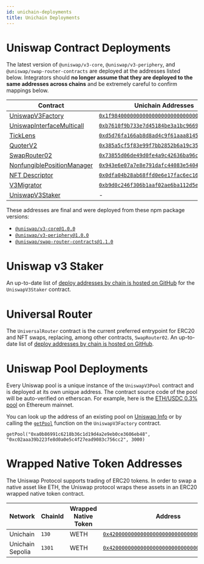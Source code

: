 ```yaml
---
id: unichain-deployments
title: Unichain Deployments
---
```


# Uniswap Contract Deployments

The latest version of `@uniswap/v3-core`, `@uniswap/v3-periphery`, and `@uniswap/swap-router-contracts` are deployed at the addresses listed below. Integrators should **no longer assume that they are deployed to the same addresses across chains** and be extremely careful to confirm mappings below.

| Contract                                                                                                                                                     | Unichain Addresses                           | Unichain Sepolia Addresses                   |
| ------------------------------------------------------------------------------------------------------------------------------------------------------------ | -------------------------------------------- | -------------------------------------------- |
| [UniswapV3Factory](https://github.com/Uniswap/uniswap-v3-core/blob/v1.0.0/contracts/UniswapV3Factory.sol)                                                    | [`0x1f98400000000000000000000000000000000003`](https://uniscan.xyz/address/0x1f98400000000000000000000000000000000003) | [`0x1F98431c8aD98523631AE4a59f267346ea31F984`](https://sepolia.uniscan.xyz/address/0x1F98431c8aD98523631AE4a59f267346ea31F984) |
| [UniswapInterfaceMulticall](https://github.com/Uniswap/v3-periphery/blob/main/contracts/lens/UniswapInterfaceMulticall.sol)                                | [`0xb7610f9b733e7d45184be3a1bc966960ccc54f0b`](https://uniscan.xyz/address/0xb7610f9b733e7d45184be3a1bc966960ccc54f0b) | [`0x9D0F15f2cf58655fDDcD1EE6129C547fDaeD01b1`](https://sepolia.uniscan.xyz/address/0x9D0F15f2cf58655fDDcD1EE6129C547fDaeD01b1) |
| [TickLens](https://github.com/Uniswap/uniswap-v3-periphery/blob/v1.0.0/contracts/lens/TickLens.sol)                                                          | [`0xd5d76fa166ab8d8ad4c9f61aaa81457b66cbe443`](https://uniscan.xyz/address/0xd5d76fa166ab8d8ad4c9f61aaa81457b66cbe443) | [`0x5f739c790a48E97eec0efb81bab5D152c0A0ecA0`](https://sepolia.uniscan.xyz/address/0x5f739c790a48E97eec0efb81bab5D152c0A0ecA0) |
| [QuoterV2](https://github.com/Uniswap/v3-periphery/blob/main/contracts/lens/QuoterV2.sol)                                                                    | [`0x385a5cf5f83e99f7bb2852b6a19c3538b9fa7658`](https://uniscan.xyz/address/0x385a5cf5f83e99f7bb2852b6a19c3538b9fa7658) | [`0x6Dd37329A1A225a6Fca658265D460423DCafBF89`](https://sepolia.uniscan.xyz/address/0x6Dd37329A1A225a6Fca658265D460423DCafBF89) |
| [SwapRouter02](https://github.com/Uniswap/swap-router-contracts/blob/main/contracts/SwapRouter02.sol)                                                        | [`0x73855d06de49d0fe4a9c42636ba96c62da12ff9c`](https://uniscan.xyz/address/0x73855d06de49d0fe4a9c42636ba96c62da12ff9c) | [`0xd1AAE39293221B77B0C71fBD6dCb7Ea29Bb5B166`](https://sepolia.uniscan.xyz/address/0xd1AAE39293221B77B0C71fBD6dCb7Ea29Bb5B166) |
| [NonfungiblePositionManager](https://github.com/Uniswap/uniswap-v3-periphery/blob/v1.0.0/contracts/NonfungiblePositionManager.sol)                           | [`0x943e6e07a7e8e791dafc44083e54041d743c46e9`](https://uniscan.xyz/address/0x943e6e07a7e8e791dafc44083e54041d743c46e9) | [`0xB7F724d6dDDFd008eFf5cc2834edDE5F9eF0d075`](https://sepolia.uniscan.xyz/address/0xB7F724d6dDDFd008eFf5cc2834edDE5F9eF0d075) |
| [NFT Descriptor](https://github.com/Uniswap/uniswap-v3-periphery/blob/v1.0.0/contracts/libraries/NFTDescriptor.sol)                                           | [`0x0dfa04b28ab68ffd0e6e17fac6ec16d4846a2004`](https://uniscan.xyz/address/0x0dfa04b28ab68ffd0e6e17fac6ec16d4846a2004) | [`0x2B6221E68D48cDC10CF2e52D913f9380D62555BA`](https://sepolia.uniscan.xyz/address/0x2B6221E68D48cDC10CF2e52D913f9380D62555BA) |
| [V3Migrator](https://github.com/Uniswap/uniswap-v3-periphery/blob/v1.0.0/contracts/V3Migrator.sol)                                                           | [`0xb9d0c246f306b1aaf02ae6ba112d5ef25e5b60dc`](https://uniscan.xyz/address/0xb9d0c246f306b1aaf02ae6ba112d5ef25e5b60dc) | [`0xb5FA244C9d6D04B2FBac84418b3c4910ED1Ae5f2`](https://sepolia.uniscan.xyz/address/0xb5FA244C9d6D04B2FBac84418b3c4910ED1Ae5f2) |
| [UniswapV3Staker](https://github.com/Uniswap/v3-staker)                                                                                                      | -                                            | [`0xd693d8df6CF768248c16f98745Ee0c8E06460487`](https://sepolia.uniscan.xyz/address/0xd693d8df6CF768248c16f98745Ee0c8E06460487) |


These addresses are final and were deployed from these npm package versions:

- [`@uniswap/v3-core@1.0.0`](https://github.com/Uniswap/uniswap-v3-core/tree/v1.0.0)
- [`@uniswap/v3-periphery@1.0.0`](https://github.com/Uniswap/uniswap-v3-periphery/tree/v1.0.0)
- [`@uniswap/swap-router-contracts@1.1.0`](https://github.com/Uniswap/swap-router-contracts/tree/v1.1.0)

# Uniswap v3 Staker

An up-to-date list of [deploy addresses by chain is hosted on GitHub](https://github.com/Uniswap/v3-staker/releases/tag/v1.0.2) for the `UniswapV3Staker` contract.

# Universal Router

The `UniversalRouter` contract is the current preferred entrypoint for ERC20 and NFT swaps, replacing, among other contracts, `SwapRouter02`. An up-to-date list of [deploy addresses by chain is hosted on GitHub](https://github.com/Uniswap/universal-router/tree/main/deploy-addresses).

# Uniswap Pool Deployments

Every Uniswap pool is a unique instance of the `UniswapV3Pool` contract and is deployed at its own unique address. The contract source code of the pool will be auto-verified on etherscan. For example, here is the [ETH/USDC 0.3% pool](https://etherscan.io/address/0x8ad599c3a0ff1de082011efddc58f1908eb6e6d8) on Ethereum mainnet.

You can look up the address of an existing pool on [Uniswap Info](https://info.uniswap.org/#/) or by calling the [`getPool`](../reference/core/interfaces/IUniswapV3Factory.md#getpool) function on the `UniswapV3Factory` contract.

```solidity
getPool("0xa0b86991c6218b36c1d19d4a2e9eb0ce3606eb48", "0xc02aaa39b223fe8d0a0e5c4f27ead9083c756cc2", 3000)
```

# Wrapped Native Token Addresses

The Uniswap Protocol supports trading of ERC20 tokens. In order to swap a native asset like ETH, the Uniswap protocol wraps these assets in an ERC20 wrapped native token contract.

| Network          | ChainId | Wrapped Native Token | Address                                      |
| ---------------- | ------- | -------------------- | -------------------------------------------- |
| Unichain         | `130`  | WETH                 | [`0x4200000000000000000000000000000000000006`](https://unichain.blockscout.com/token/0x4200000000000000000000000000000000000006) |
| Unichain Sepolia | `1301`  | WETH                 | [`0x4200000000000000000000000000000000000006`](https://unichain-sepolia.blockscout.com/token/0x4200000000000000000000000000000000000006) |
